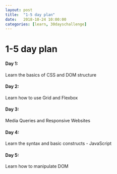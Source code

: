 ```yaml
---
layout: post
title:  "1-5 day plan"
date:   2018-10-24 10:00:00
categories: [learn, 30dayschallenge]
---
```

# 1-5 day plan

#### Day 1:
Learn the basics of CSS and DOM structure

#### Day 2:
Learn how to use Grid and Flexbox

#### Day 3:
Media Queries and Responsive Websites

#### Day 4:
Learn the syntax and basic constructs - JavaScript

#### Day 5:
Learn how to manipulate DOM